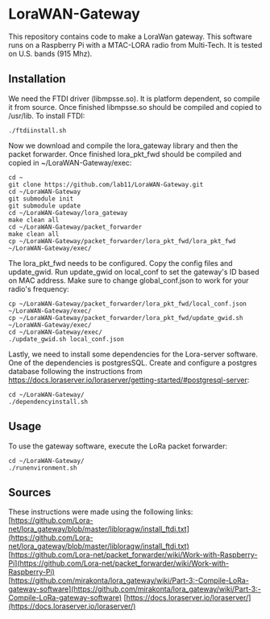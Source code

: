 # LoraWAN-Gateway
This repository contains code to make a LoraWan gateway. This software runs on a Raspberry Pi with a MTAC-LORA radio from Multi-Tech. It is tested on U.S. bands (915 Mhz).

## Installation
We need the FTDI driver (libmpsse.so). It is platform dependent, so compile it from source. Once finished libmpsse.so should be compiled and copied to /usr/lib. To install FTDI:

    ./ftdiinstall.sh

Now we download and compile the lora_gateway library and then the packet forwarder. Once finished lora_pkt_fwd should be compiled and copied in ~/LoraWAN-Gateway/exec:

    cd ~
    git clone https://github.com/lab11/LoraWAN-Gateway.git
    cd ~/LoraWAN-Gateway
    git submodule init
    git submodule update
    cd ~/LoraWAN-Gateway/lora_gateway
    make clean all
    cd ~/LoraWAN-Gateway/packet_forwarder
    make clean all
    cp ~/LoraWAN-Gateway/packet_forwarder/lora_pkt_fwd/lora_pkt_fwd ~/LoraWAN-Gateway/exec/

The lora_pkt_fwd needs to be configured. Copy the config files and update_gwid. Run update_gwid on local_conf to set the gateway's ID based on MAC address. Make sure to change global_conf.json to work for your radio's frequency:

    cp ~/LoraWAN-Gateway/packet_forwarder/lora_pkt_fwd/local_conf.json ~/LoraWAN-Gateway/exec/
    cp ~/LoraWAN-Gateway/packet_forwarder/lora_pkt_fwd/update_gwid.sh ~/LoraWAN-Gateway/exec/
    cd ~/LoraWAN-Gateway/exec/
    ./update_gwid.sh local_conf.json    

Lastly, we need to install some dependencies for the Lora-server software. One of the dependencies is postgresSQL. Create and configure a postgres database following the instructions from https://docs.loraserver.io/loraserver/getting-started/#postgresql-server:
    
    cd ~/LoraWAN-Gateway/
    ./dependencyinstall.sh

## Usage
To use the gateway software, execute the LoRa packet forwarder:

    cd ~/LoraWAN-Gateway/
    ./runenvironment.sh


## Sources
These instructions were made using the following links:  
    [https://github.com/Lora-net/lora_gateway/blob/master/libloragw/install_ftdi.txt](https://github.com/Lora-net/lora_gateway/blob/master/libloragw/install_ftdi.txt)  
    [https://github.com/Lora-net/packet_forwarder/wiki/Work-with-Raspberry-Pi](https://github.com/Lora-net/packet_forwarder/wiki/Work-with-Raspberry-Pi)  
    [https://github.com/mirakonta/lora_gateway/wiki/Part-3:-Compile-LoRa-gateway-software](https://github.com/mirakonta/lora_gateway/wiki/Part-3:-Compile-LoRa-gateway-software) 
    [https://docs.loraserver.io/loraserver/](https://docs.loraserver.io/loraserver/)
